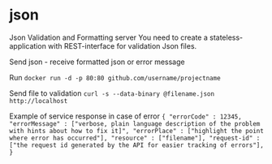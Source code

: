# json
Json Validation and Formatting server
You need to create a stateless-application with REST-interface for validation Json files.

Send json - receive formatted json or error message

Run `docker run -d -p 80:80 github.com/username/projectname`

Send file to validation `curl -s --data-binary @filename.json http://localhost`

Example of service response in case of error `{ "errorCode" : 12345, "errorMessage" : ["verbose, plain language description of the problem with hints about how to fix it]", "errorPlace" : ["highlight the point where error has occurred"], "resource" : ["filename"], "request-id" : ["the request id generated by the API for easier tracking of errors"], }`
